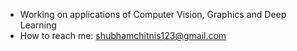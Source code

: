 - Working on applications of Computer Vision, Graphics and Deep Learning
- How to reach me: shubhamchitnis123@gmail.com

